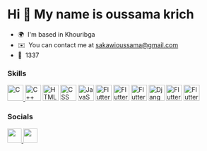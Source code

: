 Hi 👋 My name is oussama krich
==============================

*   🌍  I'm based in Khouribga
*   ✉️  You can contact me at [sakawioussama@gmail.com](mailto:sakawioussama@gmail.com)
*   🧠  1337
### Skills
<p align="left">
      <a href="https://docs.microsoft.com/en-us/cpp/?view=msvc-170" target="_blank" rel="noreferrer">
        <img src="https://raw.githubusercontent.com/danielcranney/readme-generator/main/public/icons/skills/c-colored.svg" width="36" height="36" alt="C" />
      </a>
<a href="https://docs.microsoft.com/en-us/cpp/?view=msvc-170" target="_blank" rel="noreferrer" style="text-decoration: none;">
  <img src="https://img.icons8.com/?size=512&id=40669&format=png" width="36" height="36" alt="C++" />
</a>
  
<a href="https://developer.mozilla.org/en-US/docs/Web/HTML" target="_blank" rel="noreferrer" style="text-decoration: none;">
  <img src="https://img.icons8.com/?size=512&id=20909&format=png" width="36" height="36" alt="HTML" />
</a>

<a href="https://developer.mozilla.org/en-US/docs/Web/CSS" target="_blank" rel="noreferrer" style="text-decoration: none;">
  <img src="https://img.icons8.com/?size=2x&id=21278&format=png" width="36" height="36" alt="CSS" />
</a>

<a href="https://developer.mozilla.org/en-US/docs/Web/JavaScript" target="_blank" rel="noreferrer" style="text-decoration: none;">
  <img src="https://raw.githubusercontent.com/danielcranney/readme-generator/main/public/icons/skills/javascript-colored.svg" width="36" height="36" alt="JavaScript" />
</a>

<a  href="https://tailwindcss.com/" target="_blank" rel="noreferrer" style="text-decoration: none;">
  <img src="https://skillicons.dev/icons?i=tailwind" width="36" height="36" alt="Flutter" />
</a>
  
<a href="https://react.dev/" target="_blank" rel="noreferrer" style="text-decoration: none;">
  <img src="https://skillicons.dev/icons?i=react" width="36" height="36" alt="Flutter" />
</a>

<a href="[https://flutter.dev/](https://nextjs.org/)" target="_blank" rel="noreferrer" style="text-decoration: none;">
  <img src="https://skillicons.dev/icons?i=nextjs" width="36" height="36" alt="Flutter" />
</a>

<a href="https://www.djangoproject.com" target="_blank" rel="noreferrer" style="text-decoration: none;">
  <img src="https://skillicons.dev/icons?i=django" width="36" height="36" alt="Django" />
</a>

<a href="https://flutter.dev/" target="_blank" rel="noreferrer" style="text-decoration: none;">
  <img src="https://skillicons.dev/icons?i=flutter" width="36" height="36" alt="Flutter" />
</a>


<a href="https://www.docker.com/" target="_blank" rel="noreferrer" style="text-decoration: none;">
  <img src="https://skillicons.dev/icons?i=docker" width="36" height="36" alt="Flutter" />
</a>


</p>
                    
 ### Socials
<p align="left">  
  <a href="https://www.twitter.com/OSakawi" target="_blank" rel="noreferrer">
    <img src="https://skillicons.dev/icons?i=twitter" width="32" height="32" />
  </a>
  <a href="linkedin.com/in/oussamakrich/" target="_blank" rel="noreferrer">
    <img src="https://skillicons.dev/icons?i=linkedin" width="32" height="32" />
  </a>

</p>
